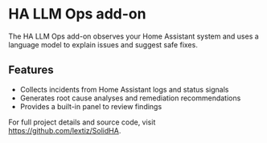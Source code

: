 # HA LLM Ops add-on

The HA LLM Ops add-on observes your Home Assistant system and uses a language model to explain issues and suggest safe fixes.

## Features

- Collects incidents from Home Assistant logs and status signals
- Generates root cause analyses and remediation recommendations
- Provides a built-in panel to review findings

For full project details and source code, visit https://github.com/lextiz/SolidHA.
